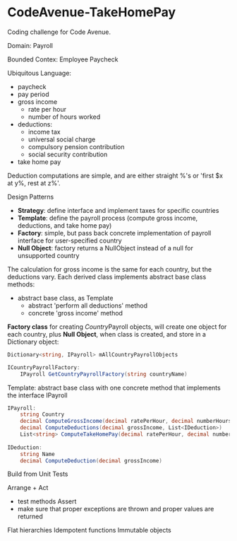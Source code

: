 # CodeAvenue-TakeHomePay
Coding challenge for Code Avenue.

Domain:
Payroll

Bounded Contex:
Employee Paycheck

Ubiquitous Language:
+ paycheck
+ pay period
+ gross income
	+ rate per hour
	+ number of hours worked
+ deductions:
	+ income tax
	+ universal social charge
	+ compulsory pension contribution
	+ social security contribution
+ take home pay


Deduction computations are simple, and are either straight %'s or 'first $x at y%, rest at z%'.

Design Patterns
+ **Strategy**: define interface and implement taxes for specific countries
+ **Template**: define the payroll process (compute gross income, deductions, and take home pay)
+ **Factory**: simple, but pass back concrete implementation of payroll interface for user-specified country
+ **Null Object**: factory returns a NullObject instead of a null for unsupported country

The calculation for gross income is the same for each country, but the deductions vary.  Each derived class implements abstract base class methods: 
+ abstract base class, as Template
	+ abstract 'perform all deductions' method
	+ concrete 'gross income' method

**Factory class** for creating *Country*Payroll objects, will create one object for each country, plus **Null Object**, when class is created, and store in a Dictionary object: 
```C#
Dictionary<string, IPayroll> mAllCountryPayrollObjects

ICountryPayrollFactory:
	IPayroll GetCountryPayrollFactory(string countryName)
```
Template: abstract base class with one concrete method that implements the interface IPayroll
```C#
IPayroll:
	string Country
	decimal ComputeGrossIncome(decimal ratePerHour, decimal numberHours)
	decimal ComputeDeductions(decimal grossIncome, List<IDeduction>)
	List<string> ComputeTakeHomePay(decimal ratePerHour, decimal numberHours, out decimal takeHomePay)
	
IDeduction:
	string Name
	decimal ComputeDeduction(decimal grossIncome)
```

Build from Unit Tests

Arrange
+ 
Act
+ test methods
Assert
+ make sure that proper exceptions are thrown and proper values are returned

Flat hierarchies
Idempotent functions
Immutable objects
